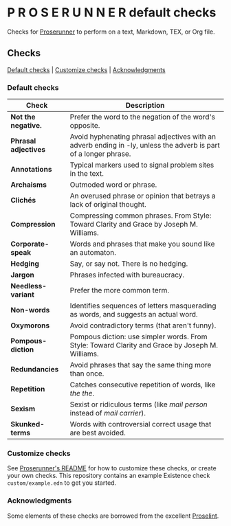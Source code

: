 # P R O S E R U N N E R default checks

Checks for [Proserunner](https://github.com/jeff-bruemmer/proserunner) to perform on a text, Markdown, TEX, or Org file.

## Checks

[Default checks](#default-checks) | [Customize checks](#customize-checks) | [Acknowledgments](#acknowledgments)

### Default checks

| **Check**              | **Description**                                                                                                  |
| ---------------------- | ---------------------------------------------------------------------------------------------------------------- |
| **Not the negative.**  | Prefer the word to the negation of the word's opposite.                                                          |
| **Phrasal adjectives** | Avoid hyphenating phrasal adjectives with an adverb ending in -ly, unless the adverb is part of a longer phrase. |
| **Annotations**        | Typical markers used to signal problem sites in the text.                                                        |
| **Archaisms**          | Outmoded word or phrase.                                                                                         |
| **Clichés**            | An overused phrase or opinion that betrays a lack of original thought.                                           |
| **Compression**        | Compressing common phrases. From Style: Toward Clarity and Grace by Joseph M. Williams.                          |
| **Corporate-speak**    | Words and phrases that make you sound like an automaton.                                                         |
| **Hedging**            | Say, or say not. There is no hedging.                                                                            |
| **Jargon**             | Phrases infected with bureaucracy.                                                                               |
| **Needless-variant**   | Prefer the more common term.                                                                                     |
| **Non-words**          | Identifies sequences of letters masquerading as words, and suggests an actual word.                              |
| **Oxymorons**          | Avoid contradictory terms (that aren't funny).                                                                   |
| **Pompous-diction**    | Pompous diction: use simpler words. From Style: Toward Clarity and Grace by Joseph M. Williams.                  |
| **Redundancies**       | Avoid phrases that say the same thing more than once.                                                            |
| **Repetition**         | Catches consecutive repetition of words, like _the the_.                                                         |
| **Sexism**             | Sexist or ridiculous terms (like _mail person_ instead of _mail carrier_).                                       |
| **Skunked-terms**      | Words with controversial correct usage that are best avoided.                                                    |

### Customize checks

See [Proserunner's README](https://github.com/jeff-bruemmer/proserunner) for how to customize these checks, or create your own checks. This repository contains an example Existence check `custom/example.edn` to get you started.

### Acknowledgments

Some elements of these checks are borrowed from the excellent [Proselint](https://github.com/amperser/proselint).

